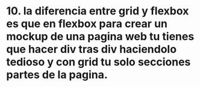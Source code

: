 # 10. la diferencia entre grid y flexbox es que en flexbox para crear un mockup de una pagina web tu tienes que hacer div tras div haciendolo tedioso y con grid tu solo secciones partes de la pagina.